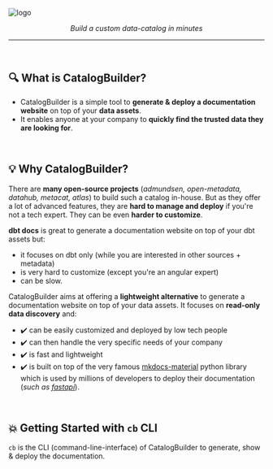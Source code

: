 ![logo](https://github.com/unytics/catalog_builder/assets/111615732/bdb75e70-c7cd-4c7b-aa28-f015011f1edb)



<p align="center">
    <em>Build a custom data-catalog in minutes</em>
</p>

---

<br>

## 🔍️ What is CatalogBuilder?

- CatalogBuilder is a simple tool to **generate & deploy a documentation website** on top of your **data assets**.
- It enables anyone at your company to **quickly find the trusted data they are looking for**. 

<br>

## 💡  Why CatalogBuilder?

There are **many open-source projects** (*admundsen, open-metadata, datahub, metacat, atlas*) to build such a catalog in-house. But as they offer a lot of advanced features, they are **hard to manage and deploy** if you're not a tech expert. They can be even **harder to customize**. 

**dbt docs** is great to generate a documentation website on top of your dbt assets but:

- it focuses on dbt only (while you are interested in other sources + metadata)
- is very hard to customize (except you're an angular expert)
- can be slow.

CatalogBuilder aims at offering a **lightweight alternative** to generate a documentation website on top of your data assets. It focuses on **read-only data discovery** and:

- ✔️ can be easily customized and deployed by low tech people
- ✔️ can then handle the very specific needs of your company
- ✔️ is fast and lightweight
- ✔️ is built on top of the very famous [mkdocs-material](https://github.com/squidfunk/mkdocs-material) python library which is used by millions of developers to deploy their documentation (*such as [fastapi](https://fastapi.tiangolo.com/)*).


<br>

## 💥 Getting Started with `cb` CLI

`cb` is the CLI (command-line-interface) of CatalogBuilder to generate, show & deploy the documentation.
